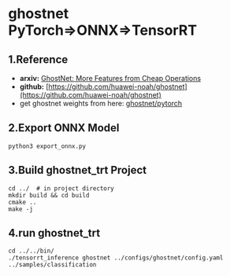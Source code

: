 # ghostnet PyTorch=>ONNX=>TensorRT

## 1.Reference
- **arxiv:** [GhostNet: More Features from Cheap Operations](https://arxiv.org/abs/1911.11907)
- **github:** [https://github.com/huawei-noah/ghostnet](https://github.com/huawei-noah/ghostnet)
- get ghostnet weights from here: [ghostnet/pytorch](https://github.com/huawei-noah/ghostnet/blob/master/pytorch/models/state_dict_93.98.pth)

## 2.Export ONNX Model
```
python3 export_onnx.py
```

## 3.Build ghostnet_trt Project
```
cd ../  # in project directory
mkdir build && cd build
cmake ..
make -j
```

## 4.run ghostnet_trt
```
cd ../../bin/
./tensorrt_inference ghostnet ../configs/ghostnet/config.yaml ../samples/classification
```